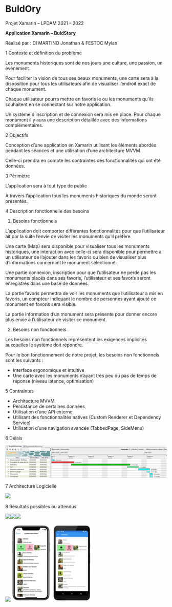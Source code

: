 # BuldOry
Projet Xamarin – LPDAM 2021 – 2022 

**Application Xamarin – BuldStory** 

Réalisé par : DI MARTINO Jonathan & FESTOC Mylan 

1 Contexte et définition du problème 

Les monuments historiques sont de nos jours une culture, une passion, un événement.   

Pour faciliter la vision de tous ses beaux monuments, une carte sera à la disposition pour tous les utilisateurs afin de visualiser l’endroit exact de chaque monument.  

Chaque utilisateur pourra mettre en favoris le ou les monuments qu’ils souhaitent en se connectant sur notre application.  

Un système d’inscription et de connexion sera mis en place. Pour chaque monument il y aura une description détaillée avec des informations complémentaires. 

2 Objectifs

Conception d’une application en Xamarin utilisant les éléments abordés pendant les séances et une utilisation d’une architecture MVVM. 

Celle-ci prendra en compte les contraintes des fonctionnalités qui ont été données. 

3 Périmètre 

L’application sera à tout type de public 

À travers l’application tous les monuments historiques du monde seront présentés. 

4 Description fonctionnelle des besoins 

1. Besoins fonctionnels  

L’application doit comporter différentes fonctionnalités pour que l’utilisateur ait par la suite l’envie de visiter les monuments qu’il préfère. 

Une carte (Map) sera disponible pour visualiser tous les monuments historiques, une interaction avec celle-ci sera disponible pour permettre à un utilisateur de l’ajouter dans les favoris ou bien de visualiser plus d’informations concernant le monument sélectionné. 

Une partie connexion, inscription pour que l’utilisateur ne perde pas les monuments placés dans ses favoris, l’utilisateur et ses favoris seront enregistrés dans une base de données. 

La partie favoris permettra de voir les monuments que l’utilisateur a mis en favoris, un compteur indiquant le nombre de personnes ayant ajouté ce monument en favoris sera visible. 

La partie information d’un monument sera présente pour donner encore plus envie à l’utilisateur de visiter ce monument. 

2. Besoins non fonctionnels 

Les besoins non fonctionnels représentent les exigences implicites auxquelles le système doit répondre.  

Pour le bon fonctionnement de notre projet, les besoins non fonctionnels sont les suivants : 

- Interface ergonomique et intuitive 
- Une carte avec les monuments n’ayant très peu ou pas de temps de réponse (niveau latence, optimisation) 

5 Contraintes 

- Architecture MVVM 
- Persistance de certaines données 
- Utilisation d’une API externe 
- Utilisant des fonctionnalités natives (Custom Renderer et Dependency Service)  
- Utilisation d’une navigation avancée (TabbedPage, SideMenu) 

6 Délais 

![](assets/Aspose.Words.0edab879-27e4-49e4-8a13-5dbf558364d9.001.jpeg)

7 Architecture Logicielle 

![](assets/Aspose.Words.0edab879-27e4-49e4-8a13-5dbf558364d9.002.png)

8 Résultats possibles ou attendus 

![](assets/Aspose.Words.0edab879-27e4-49e4-8a13-5dbf558364d9.003.png)![](assets/Aspose.Words.0edab879-27e4-49e4-8a13-5dbf558364d9.004.png)![](assets/Aspose.Words.0edab879-27e4-49e4-8a13-5dbf558364d9.005.png)

![](assets/Aspose.Words.0edab879-27e4-49e4-8a13-5dbf558364d9.006.png)![](assets/Aspose.Words.0edab879-27e4-49e4-8a13-5dbf558364d9.007.jpeg)